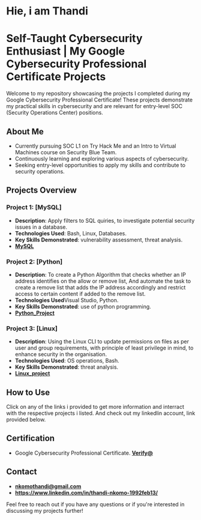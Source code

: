 # Hie, i am Thandi

# Self-Taught Cybersecurity Enthusiast | My Google Cybersecurity Professional Certificate Projects

Welcome to my repository showcasing the projects I completed during my Google Cybersecurity Professional Certificate! These projects demonstrate my practical skills in cybersecurity and are relevant for entry-level SOC (Security Operations Center) positions.

## About Me

- Currently pursuing SOC L1 on Try Hack Me and an Intro to Virtual Machines course on Security Blue Team.
- Continuously learning and exploring various aspects of cybersecurity.
- Seeking entry-level opportunities to apply my skills and contribute to security operations.

## Projects Overview

### Project 1: [MySQL]

- **Description**: Apply filters to SQL quiries, to investigate potential security issues in a database.
- **Technologies Used**: Bash, Linux, Databases.
- **Key Skills Demonstrated**: vulnerability assessment, threat analysis.
- **[MySQL](https://www.dropbox.com/scl/fi/th1c0zoxg6ax70sfqvft8/sql_portfolio.docx?rlkey=xfx0mi7bgm3dkes7tf2ofsyfx&st=t54xhiar&dl=0)**

### Project 2: [Python]

- **Description**: To create a Python Algorithm that checks whether an IP address identifies on the allow or remove list, And automate the task to create a remove list that adds the IP address accordingly and restrict access to certain content if added to the remove list.
- **Technologies Used**Visual Studio, Python.
- **Key Skills Demonstrated**: use of python programming.
- **[Python_Project](https://www.dropbox.com/scl/fi/gmniug3rinjdjgm30sxbh/python-portfolio-task.docx?rlkey=a291dkqtevrsshfx8wxnjc7ze&st=ppoj2mpi&dl=0)**


### Project 3: [Linux]

- **Description**: Using the Linux CLI to update permissions on files as per user and group requirements, with principle of least privilege in mind, to enhance security in the organisation.
- **Technologies Used**: OS operations, Bash.
- **Key Skills Demonstrated**: threat analysis.
- **[Linux_project](https://www.dropbox.com/scl/fi/7c6jvmcnbhqcywjofbe6q/portfolio-activity-linux-commands.docx?rlkey=4bi7uqduc9wqgtziningc3ahg&st=i7wrb6k8&dl=0)**

## How to Use

Click on any of the links i provided to get more information and interract with the respective projects i listed. And check out my linkedlin account, link provided below.

## Certification

- Google Cybersecurity Professional Certificate.
  **[Verify@](https://www.coursera.org/account/accomplishments/professional-cert/M44Z5HVEYATZ)**


## Contact

- **nkomothandi@gmail.com**
- **https://www.linkedin.com/in/thandi-nkomo-1992feb13/**

Feel free to reach out if you have any questions or if you're interested in discussing my projects further!

